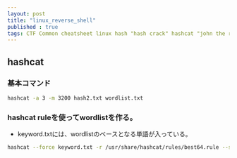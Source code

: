 ```yaml
---
layout: post
title: "linux_reverse_shell"
published : true
tags: CTF Common cheatsheet linux hash "hash crack" hashcat "john the ripper"
---
```

## hashcat
### 基本コマンド
```sh
hashcat -a 3 -m 3200 hash2.txt wordlist.txt
```

### hashcat ruleを使ってwordlistを作る。
- keyword.txtには、wordlistのベースとなる単語が入っている。
```sh
hashcat --force keyword.txt -r /usr/share/hashcat/rules/best64.rule --stdout > wordlist.txt
```
